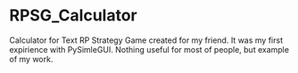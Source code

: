 # RPSG_Calculator
Calculator for Text RP Strategy Game created for my friend. It was my first expirience with PySimleGUI.
Nothing useful for most of people, but example of my work.
